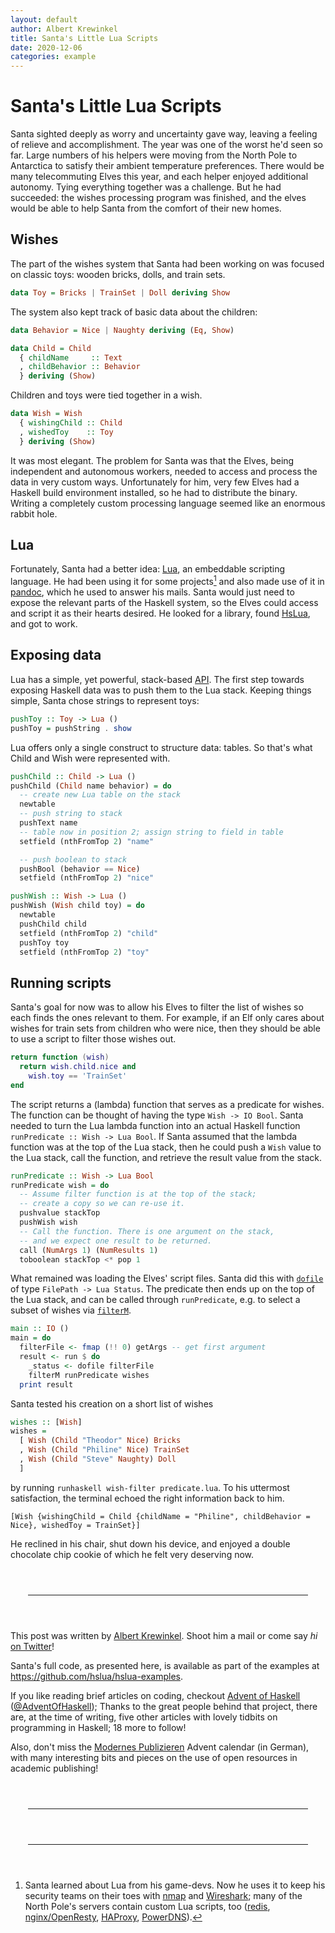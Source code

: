 ```yaml
---
layout: default
author: Albert Krewinkel
title: Santa's Little Lua Scripts
date: 2020-12-06
categories: example
---
```


# Santa's Little Lua Scripts

Santa sighted deeply as worry and uncertainty gave way, leaving a
feeling of relieve and accomplishment. The year was one of the
worst he'd seen so far. Large numbers of his helpers were moving
from the North Pole to Antarctica to satisfy their ambient
temperature preferences. There would be many telecommuting Elves
this year, and each helper enjoyed additional autonomy. Tying
everything together was a challenge. But he had succeeded: the
wishes processing program was finished, and the elves would be
able to help Santa from the comfort of their new homes.

## Wishes

The part of the wishes system that Santa had been working on was
focused on classic toys: wooden bricks, dolls, and train sets.

``` haskell
data Toy = Bricks | TrainSet | Doll deriving Show
```

The system also kept track of basic data about the children:

``` haskell
data Behavior = Nice | Naughty deriving (Eq, Show)

data Child = Child
  { childName     :: Text
  , childBehavior :: Behavior
  } deriving (Show)
```

Children and toys were tied together in a wish.

``` haskell
data Wish = Wish
  { wishingChild :: Child
  , wishedToy    :: Toy
  } deriving (Show)
```

It was most elegant. The problem for Santa was that the Elves,
being independent and autonomous workers, needed to access and
process the data in very custom ways. Unfortunately for him, very
few Elves had a Haskell build environment installed, so he had to
distribute the binary. Writing a completely custom processing
language seemed like an enormous rabbit hole.

## Lua

Fortunately, Santa had a better idea: [Lua], an embeddable
scripting language. He had been using it for some projects[^1]
and also made use of it in [pandoc], which he used to answer his
mails. Santa would just need to expose the relevant parts of the
Haskell system, so the Elves could access and script it as their
hearts desired. He looked for a library, found [HsLua], and got
to work.

[^1]: Santa learned about Lua from his game-devs. Now he uses it
    to keep his security teams on their toes with [nmap] and
    [Wireshark]; many of the North Pole's servers contain custom
    Lua scripts, too ([redis], [nginx/OpenResty], [HAProxy],
    [PowerDNS]).

[nmap]: https://nmap.org
[Wireshark]: https://wireshark.org/
[redis]: https://redis.io/commands/eval
[nginx/OpenResty]: https://github.com/openresty
[HAProxy]: https://www.haproxy.com/blog/5-ways-to-extend-haproxy-with-lua/
[PowerDNS]: https://doc.powerdns.com/authoritative/lua-records/index.html

## Exposing data

Lua has a simple, yet powerful, stack-based [API]. The first step
towards exposing Haskell data was to push them to the Lua stack.
Keeping things simple, Santa chose strings to represent toys:

``` haskell
pushToy :: Toy -> Lua ()
pushToy = pushString . show
```

Lua offers only a single construct to structure data: tables. So
that's what Child and Wish were represented with.

``` haskell
pushChild :: Child -> Lua ()
pushChild (Child name behavior) = do
  -- create new Lua table on the stack
  newtable
  -- push string to stack
  pushText name
  -- table now in position 2; assign string to field in table
  setfield (nthFromTop 2) "name"

  -- push boolean to stack
  pushBool (behavior == Nice)
  setfield (nthFromTop 2) "nice"

pushWish :: Wish -> Lua ()
pushWish (Wish child toy) = do
  newtable
  pushChild child
  setfield (nthFromTop 2) "child"
  pushToy toy
  setfield (nthFromTop 2) "toy"
```

## Running scripts

Santa's goal for now was to allow his Elves to filter the list of
wishes so each finds the ones relevant to them. For example, if
an Elf only cares about wishes for train sets from children who
were nice, then they should be able to use a script to filter
those wishes out.

``` lua
return function (wish)
  return wish.child.nice and
    wish.toy == 'TrainSet'
end
```

The script returns a (lambda) function that serves as a predicate
for wishes. The function can be thought of having the type `Wish
-> IO Bool`. Santa needed to turn the Lua lambda function into an
actual Haskell function `runPredicate :: Wish -> Lua Bool`. If
Santa assumed that the lambda function was at the top of the Lua
stack, then he could push a `Wish` value to the Lua stack, call
the function, and retrieve the result value from the stack.

``` haskell
runPredicate :: Wish -> Lua Bool
runPredicate wish = do
  -- Assume filter function is at the top of the stack;
  -- create a copy so we can re-use it.
  pushvalue stackTop
  pushWish wish
  -- Call the function. There is one argument on the stack,
  -- and we expect one result to be returned.
  call (NumArgs 1) (NumResults 1)
  toboolean stackTop <* pop 1
```

What remained was loading the Elves' script files. Santa did this
with [`dofile`] of type `FilePath -> Lua Status`. The predicate
then ends up on the top of the Lua stack, and can be called
through `runPredicate`, e.g. to select a subset of wishes via
[`filterM`].

``` haskell
main :: IO ()
main = do
  filterFile <- fmap (!! 0) getArgs -- get first argument
  result <- run $ do
    _status <- dofile filterFile
    filterM runPredicate wishes
  print result
```

Santa tested his creation on a short list of wishes

``` haskell
wishes :: [Wish]
wishes =
  [ Wish (Child "Theodor" Nice) Bricks
  , Wish (Child "Philine" Nice) TrainSet
  , Wish (Child "Steve" Naughty) Doll
  ]
```

by running `runhaskell wish-filter predicate.lua`. To his
uttermost satisfaction, the terminal echoed the right information
back to him.

    [Wish {wishingChild = Child {childName = "Philine", childBehavior = Nice}, wishedToy = TrainSet}]

He reclined in his chair, shut down his device, and enjoyed a
double chocolate chip cookie of which he felt very deserving now.

[Lua]: https://lua.org/
[HsLua]: https://github.com/hslua/hslua
[pandoc]: https://pandoc.org/lua-filters.html
[API]: https://www.lua.org/manual/5.3/manual.html#4
[`dofile`]: https://hackage.haskell.org/package/hslua/docs/Foreign-Lua-Core.html#v:dofile
[`filterM`]: https://hackage.haskell.org/package/base/docs/Control-Monad.html#v:filterM

-----------------------------------------------------------------

This post was written by [Albert Krewinkel][tarleb]. Shoot him a
mail or come say *hi* [on Twitter][@kraut0xa]!

Santa's full code, as presented here, is available as part of the
examples at <https://github.com/hslua/hslua-examples>.

If you like reading brief articles on coding, checkout [Advent of
Haskell] ([@AdventOfHaskell]); Thanks to the great people behind
that project, there are, at the time of writing, five other
articles with lovely tidbits on programming in Haskell; 18 more
to follow!

Also, don't miss the [Modernes Publizieren] Advent calendar (in
German), with many interesting bits and pieces on the use of open
resources in academic publishing!

-----------------------------------------------------------------

[tarleb]: https://github.com/tarleb
[@kraut0xa]: https://twitter.com/kraut0xa
[Advent of Haskell]: https://adventofhaskell.com/
[@AdventOfHaskell]: https://twitter.com/AdventOfHaskell
[Modernes Publizieren]: https://oa-pub.hos.tuhh.de/de/oa-advent-cal/

<style>
hr {
  margin: 4em 2em;
}
</style>
